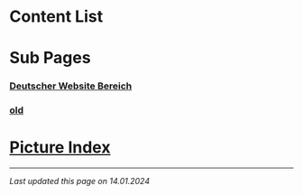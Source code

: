 # Content List

# Sub Pages

### [Deutscher Website Bereich](sub-pages/german_main_page.md)
### [old](sub-pages/old.md)

# [Picture Index](picture-index.md)

---

*Last updated this page on 14.01.2024*
